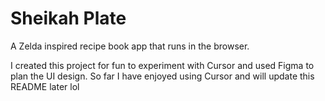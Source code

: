 # Sheikah Plate

A Zelda inspired recipe book app that runs in the browser.

I created this project for fun to experiment with Cursor and used Figma to plan the UI design. So far I have enjoyed using Cursor and will update this README later lol